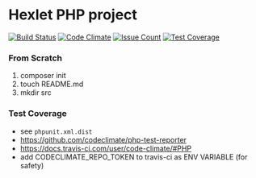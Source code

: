 
# Hexlet PHP project

[![Build Status](https://travis-ci.org/maximtop/hexlet-psr-linter.svg?branch=master)](https://travis-ci.org/maximtop/hexlet-psr-linter)
[![Code Climate](https://codeclimate.com/github/maximtop/hexlet-psr-linter/badges/gpa.svg)](https://codeclimate.com/github/maximtop/hexlet-psr-linter)
[![Issue Count](https://codeclimate.com/github/maximtop/hexlet-psr-linter/badges/issue_count.svg)](https://codeclimate.com/github/maximtop/hexlet-psr-linter)
[![Test Coverage](https://codeclimate.com/github/maximtop/hexlet-psr-linter/badges/coverage.svg)](https://codeclimate.com/github/maximtop/hexlet-psr-linter/coverage)

### From Scratch

1. composer init
1. touch README.md
1. mkdir src

### Test Coverage

* see `phpunit.xml.dist`
* https://github.com/codeclimate/php-test-reporter
* https://docs.travis-ci.com/user/code-climate/#PHP
* add CODECLIMATE_REPO_TOKEN to travis-ci as ENV VARIABLE (for safety)
